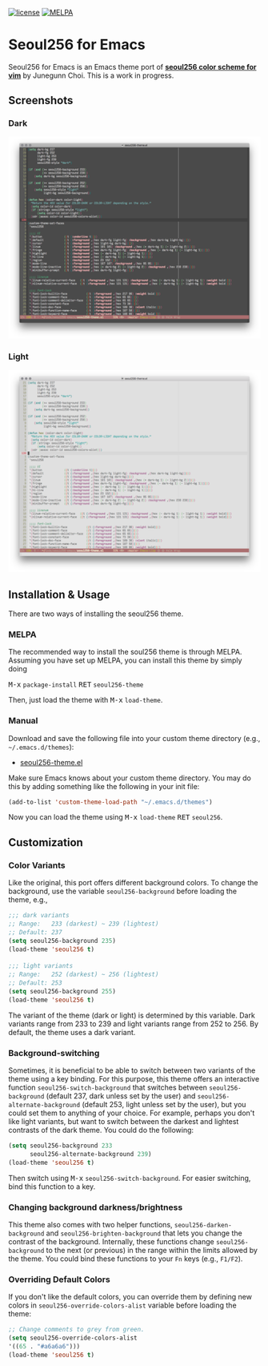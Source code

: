 [![license](https://img.shields.io/github/license/mashape/apistatus.svg?style=plastic)](https://github.com/anandpiyer/seoul256-emacs/blob/master/LICENSE) [![MELPA](https://melpa.org/packages/seoul256-theme-badge.svg)](https://melpa.org/#/seoul256-theme)
# Seoul256 for Emacs

Seoul256 for Emacs is an Emacs theme port of [**seoul256 color scheme for
vim**](https://github.com/junegunn/seoul256.vim/) by Junegunn Choi. This is a
work in progress.

## Screenshots
### Dark
![Seoul256-Emacs-Dark](seoul256-emacs-dark.png?raw=true "Dark Variant")
### Light
![Seoul256-Emacs-Light](seoul256-emacs-light.png?raw=true "Light Variant")

## Installation & Usage
There are two ways of installing the seoul256 theme.

### MELPA
The recommended way to install the soul256 theme is through MELPA. Assuming you
have set up MELPA, you can install this theme by simply doing

<kbd>M-x</kbd> `package-install` <kbd>RET</kbd> `seoul256-theme`

Then, just load the theme with <kbd>M-x</kbd> `load-theme`.

### Manual
Download and save the following file into your custom theme directory (e.g.,
`~/.emacs.d/themes`):

* [seoul256-theme.el](https://raw.githubusercontent.com/anandpiyer/seoul256-emacs/master/seoul256-theme.el)

Make sure Emacs knows about your custom theme directory. You may do this by
adding something like the following in your init file:

```el
(add-to-list 'custom-theme-load-path "~/.emacs.d/themes")
```

Now you can load the theme using <kbd>M-x</kbd> `load-theme` <kbd>RET</kbd>
`seoul256`.

## Customization
### Color Variants
Like the original, this port offers different background colors. To change the
background, use the variable `seoul256-background` before loading the theme,
e.g.,

```el
;;; dark variants
;; Range:   233 (darkest) ~ 239 (lightest)
;; Default: 237
(setq seoul256-background 235)
(load-theme 'seoul256 t)

;;; light variants
;; Range:   252 (darkest) ~ 256 (lightest)
;; Default: 253
(setq seoul256-background 255)
(load-theme 'seoul256 t)
```
The variant of the theme (dark or light) is determined by this variable. Dark
variants range from 233 to 239 and light variants range from 252 to 256. By
default, the theme uses a dark variant.

### Background-switching
Sometimes, it is beneficial to be able to switch between two variants of the
theme using a key binding. For this purpose, this theme offers an interactive
function `seoul256-switch-background` that switches between
`seoul256-background` (default 237, dark unless set by the user) and
`seoul256-alternate-background` (default 253, light unless set by the user), but
you could set them to anything of your choice. For example, perhaps you don't
like light variants, but want to switch between the darkest and lightest
contrasts of the dark theme. You could do the following:

```el
(setq seoul256-background 233
      seoul256-alternate-background 239)
(load-theme 'seoul256 t)
```

Then switch using <kbd>M-x</kbd> `seoul256-switch-background`. For easier
switching, bind this function to a key.

### Changing background darkness/brightness
This theme also comes with two helper functions, `seoul256-darken-background`
and `seoul256-brighten-background` that lets you change the contrast of the
background. Internally, these functions change `seoul256-background` to the next
(or previous) in the range within the limits allowed by the theme. You could
bind these functions to your `Fn` keys (e.g., `F1/F2`).

### Overriding Default Colors
If you don't like the default colors, you can override them by defining new
colors in `seoul256-override-colors-alist` variable before loading the theme:

```el
;; Change comments to grey from green.
(setq seoul256-override-colors-alist
'((65 . "#a6a6a6")))
(load-theme 'seoul256 t)
```
